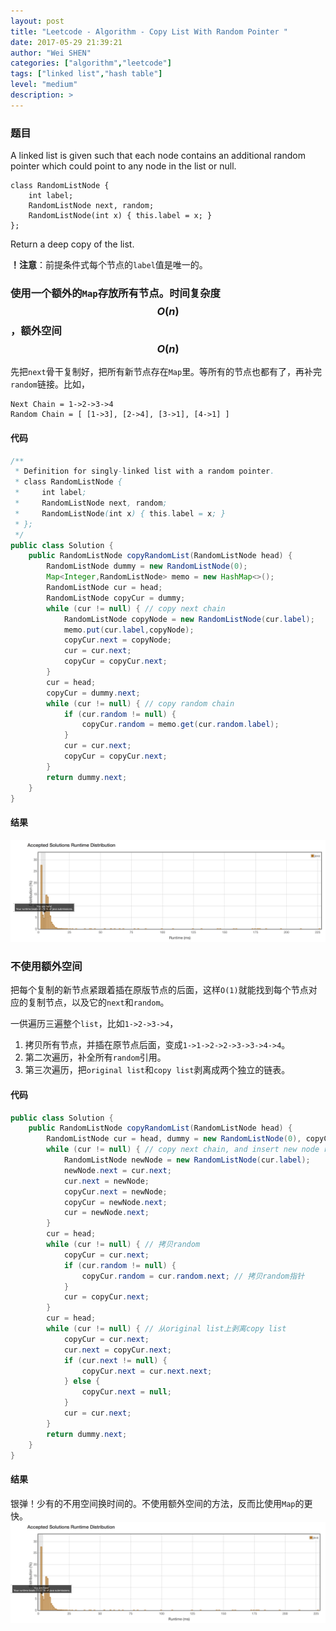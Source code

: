 ```yaml
---
layout: post
title: "Leetcode - Algorithm - Copy List With Random Pointer "
date: 2017-05-29 21:39:21
author: "Wei SHEN"
categories: ["algorithm","leetcode"]
tags: ["linked list","hash table"]
level: "medium"
description: >
---
```


### 题目
A linked list is given such that each node contains an additional random pointer which could point to any node in the list or null.
```
class RandomListNode {
    int label;
    RandomListNode next, random;
    RandomListNode(int x) { this.label = x; }
};
```
Return a deep copy of the list.

**！注意**：前提条件式每个节点的`label`值是唯一的。

### 使用一个额外的`Map`存放所有节点。时间复杂度 $$O(n)$$，额外空间 $$O(n)$$
先把`next`骨干复制好，把所有新节点存在`Map`里。等所有的节点也都有了，再补完`random`链接。比如，
```
Next Chain = 1->2->3->4
Random Chain = [ [1->3], [2->4], [3->1], [4->1] ]
```

#### 代码
```java
/**
 * Definition for singly-linked list with a random pointer.
 * class RandomListNode {
 *     int label;
 *     RandomListNode next, random;
 *     RandomListNode(int x) { this.label = x; }
 * };
 */
public class Solution {
    public RandomListNode copyRandomList(RandomListNode head) {
        RandomListNode dummy = new RandomListNode(0);
        Map<Integer,RandomListNode> memo = new HashMap<>();
        RandomListNode cur = head;
        RandomListNode copyCur = dummy;
        while (cur != null) { // copy next chain
            RandomListNode copyNode = new RandomListNode(cur.label);
            memo.put(cur.label,copyNode);
            copyCur.next = copyNode;
            cur = cur.next;
            copyCur = copyCur.next;
        }
        cur = head;
        copyCur = dummy.next;
        while (cur != null) { // copy random chain
            if (cur.random != null) {
                copyCur.random = memo.get(cur.random.label);
            }
            cur = cur.next;
            copyCur = copyCur.next;
        }
        return dummy.next;
    }
}
```

#### 结果
![copy-list-with-random-pointer-1](/images/leetcode/copy-list-with-random-pointer-1.png)


### 不使用额外空间
把每个复制的新节点紧跟着插在原版节点的后面，这样`O(1)`就能找到每个节点对应的复制节点，以及它的`next`和`random`。

一供遍历三遍整个`list`，比如`1->2->3->4`，
1. 拷贝所有节点，并插在原节点后面，变成`1->1->2->2->3->3->4->4`。
2. 第二次遍历，补全所有`random`引用。
3. 第三次遍历，把`original list`和`copy list`剥离成两个独立的链表。

#### 代码
```java
public class Solution {
    public RandomListNode copyRandomList(RandomListNode head) {
        RandomListNode cur = head, dummy = new RandomListNode(0), copyCur = dummy;
        while (cur != null) { // copy next chain, and insert new node right after the original node
            RandomListNode newNode = new RandomListNode(cur.label);
            newNode.next = cur.next;
            cur.next = newNode;
            copyCur.next = newNode;
            copyCur = newNode.next;
            cur = newNode.next;
        }
        cur = head;
        while (cur != null) { // 拷贝random
            copyCur = cur.next;
            if (cur.random != null) {
                copyCur.random = cur.random.next; // 拷贝random指针
            }
            cur = copyCur.next;
        }
        cur = head;
        while (cur != null) { // 从original list上剥离copy list
            copyCur = cur.next;
            cur.next = copyCur.next;
            if (cur.next != null) {
                copyCur.next = cur.next.next;
            } else {
                copyCur.next = null;
            }
            cur = cur.next;
        }
        return dummy.next;
    }
}
```

#### 结果
银弹！少有的不用空间换时间的。不使用额外空间的方法，反而比使用`Map`的更快。
![copy-list-with-random-pointer-2](/images/leetcode/copy-list-with-random-pointer-2.png)

